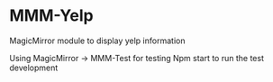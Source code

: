 # MMM-Yelp
MagicMirror module to display yelp information

Using MagicMirror -> MMM-Test for testing
Npm start to run the test development
